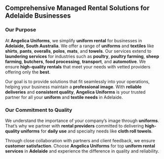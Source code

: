 ## Comprehensive Managed Rental Solutions for Adelaide Businesses

### Our Purpose

At **Angelica Uniforms**, we simplify **uniform rental** for businesses in **Adelaide, South Australia**. We offer a range of **uniforms** and **textiles** like **shirts**, **pants**, **overalls**, **polos**, **mats**, and **towels**. Our services extend to **laundering services** for industries such as **poultry**, **poultry farming**, **sheep farming**, **butchers**, **food processing**, **transport**, and **automotive**. We ensure **high-quality rentals** that meet your needs with vetted providers offering only the **best**.

Our goal is to provide solutions that fit seamlessly into your operations, helping your business maintain a **professional image**. With **reliable deliveries** and **consistent quality**, **Angelica Uniforms** is your trusted partner for all your **uniform** and **textile needs** in Adelaide.

### Our Commitment to Quality

We understand the importance of your company’s image through **uniforms**. That’s why we partner with **rental providers** committed to delivering **high-quality uniforms** for **daily use** and specialty needs like **cloth roll towels**.

Through close collaboration with partners and client feedback, we ensure **customer satisfaction**. Choose **Angelica Uniforms** for top **uniform rental services** in **Adelaide** and experience the difference in quality and reliability.